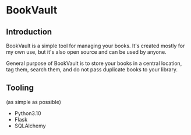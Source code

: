 # BookVault

## Introduction

BookVault is a simple tool for managing your books. 
It's created mostly for my own use, but it's also open source and can be used by anyone.

General purpose of BookVault is to store your books in a central location, tag them, search them, and do not pass 
duplicate books to your library.

## Tooling

(as simple as possible)
- Python3.10
- Flask 
- SQLAlchemy
